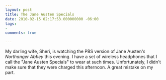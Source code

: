 ```yaml
---
layout: post
title: The Jane Austen Specials
date: 2010-02-15 02:17:53.000000000 -06:00
tags:
- 
comments: true

---
```

<p>My darling wife, Sheri, is watching the PBS version of Jane Austen's <em>Northanger Abbey</em> this evening. I have a set of wireless headphones that I call the "Jane Austen Specials" to wear at such times. Unfortunately, I didn't make sure that they were charged this afternoon. A great mistake on my part.</p>
